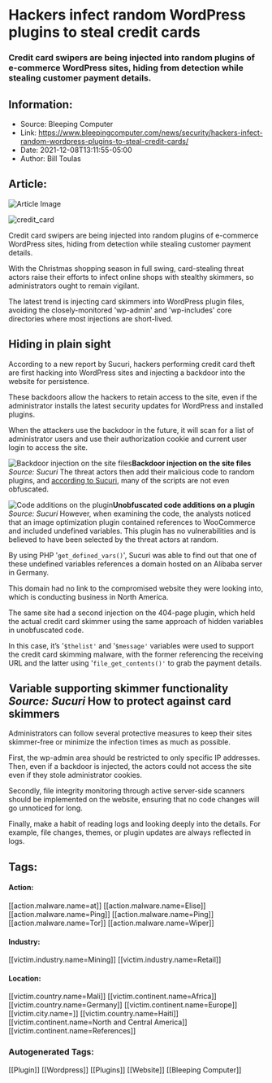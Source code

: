 # Hackers infect random WordPress plugins to steal credit cards
### Credit card swipers are being injected into random plugins of e-commerce WordPress sites, hiding from detection while stealing customer payment details.

## Information:
+ Source: Bleeping Computer
+ Link: https://www.bleepingcomputer.com/news/security/hackers-infect-random-wordpress-plugins-to-steal-credit-cards/
+ Date: 2021-12-08T13:11:55-05:00
+ Author: Bill Toulas


## Article:
![Article Image](https://www.bleepstatic.com/content/hl-images/2021/12/08/credit_card.jpg)

![credit_card](https://www.bleepstatic.com/content/hl-images/2021/12/08/credit_card.jpg?rand=618577690)


Credit card swipers are being injected into random plugins of e-commerce WordPress sites, hiding from detection while stealing customer payment details.


With the Christmas shopping season in full swing, card-stealing threat actors raise their efforts to infect online shops with stealthy skimmers, so administrators ought to remain vigilant.


The latest trend is injecting card skimmers into WordPress plugin files, avoiding the closely-monitored 'wp-admin' and 'wp-includes' core directories where most injections are short-lived.


Hiding in plain sight
---------------------


According to a new report by Sucuri, hackers performing credit card theft are first hacking into WordPress sites and injecting a backdoor into the website for persistence.


These backdoors allow the hackers to retain access to the site, even if the administrator installs the latest security updates for WordPress and installed plugins.


When the attackers use the backdoor in the future, it will scan for a list of administrator users and use their authorization cookie and current user login to access the site.



![Backdoor injection on the site files](https://www.bleepstatic.com/images/news/u/1220909/Code%20and%20Details/backdoor_injection.png)**Backdoor injection on the site files**  
*Source: Sucuri*
The threat actors then add their malicious code to random plugins, and [according to Sucuri](https://blog.sucuri.net/2021/12/woocommerce-credit-card-swiper-injected-into-random-plugin-files.html), many of the scripts are not even obfuscated.



![Code additions on the plugin](https://www.bleepstatic.com/images/news/u/1220909/Code%20and%20Details/plugin_code.png)**Unobfuscated code additions on a plugin**  
*Source: Sucuri*
However, when examining the code, the analysts noticed that an image optimization plugin contained references to WooCommerce and included undefined variables. This plugin has no vulnerabilities and is believed to have been selected by the threat actors at random.


By using PHP '`get_defined_vars()`', Sucuri was able to find out that one of these undefined variables references a domain hosted on an Alibaba server in Germany.


This domain had no link to the compromised website they were looking into, which is conducting business in North America.


The same site had a second injection on the 404-page plugin, which held the actual credit card skimmer using the same approach of hidden variables in unobfuscated code.


In this case, it’s '`$thelist'` and '`$message'` variables were used to support the credit card skimming malware, with the former referencing the receiving URL and the latter using '`file_get_contents()'` to grab the payment details.



![Variable supporting skimmer functionality](data:image/gif;base64,R0lGODlhAQABAAAAACH5BAEKAAEALAAAAAABAAEAAAICTAEAOw==)**Variable supporting skimmer functionality**  
*Source: Sucuri*
How to protect against card skimmers
------------------------------------


Administrators can follow several protective measures to keep their sites skimmer-free or minimize the infection times as much as possible.


First, the wp-admin area should be restricted to only specific IP addresses. Then, even if a backdoor is injected, the actors could not access the site even if they stole administrator cookies.


Secondly, file integrity monitoring through active server-side scanners should be implemented on the website, ensuring that no code changes will go unnoticed for long.


Finally, make a habit of reading logs and looking deeply into the details. For example, file changes, themes, or plugin updates are always reflected in logs.





## Tags:

#### Action:
[[action.malware.name=at]] [[action.malware.name=Elise]] [[action.malware.name=Ping]] [[action.malware.name=Ping]] [[action.malware.name=Tor]] [[action.malware.name=Wiper]]

#### Industry:
[[victim.industry.name=Mining]] [[victim.industry.name=Retail]]

#### Location:
[[victim.country.name=Mali]] [[victim.continent.name=Africa]] [[victim.country.name=Germany]] [[victim.continent.name=Europe]] [[victim.city.name=]] [[victim.country.name=Haiti]] [[victim.continent.name=North and Central America]] [[victim.continent.name=References]]

### Autogenerated Tags:
[[Plugin]] [[Wordpress]] [[Plugins]] [[Website]] [[Bleeping Computer]]

